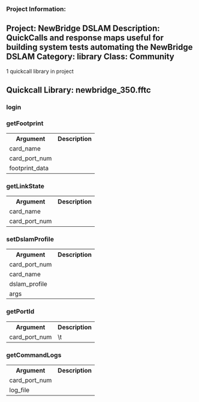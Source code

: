 ### Project Information:
Project: NewBridge DSLAM
Description: QuickCalls and response maps useful for building system tests automating the NewBridge DSLAM
Category: library
Class: Community
 ----
1 quickcall library in project
## Quickcall Library: newbridge_350.fftc
### login
### getFootprint
<table><tr><th>Argument</th><th>Description</th></tr>
<tr><td>card_name</td><tr></tr>
<tr><td>card_port_num</td><tr></tr>
<tr><td>footprint_data</td><tr></tr></table>

### getLinkState
<table><tr><th>Argument</th><th>Description</th></tr>
<tr><td>card_name</td><tr></tr>
<tr><td>card_port_num</td><tr></tr></table>

### setDslamProfile
<table><tr><th>Argument</th><th>Description</th></tr>
<tr><td>card_port_num</td><tr></tr>
<tr><td>card_name</td><tr></tr>
<tr><td>dslam_profile</td><tr></tr>
<tr><td>args</td><tr></tr></table>

### getPortId
<table><tr><th>Argument</th><th>Description</th></tr>
<tr><td>card_port_num</td><td>\t</tr></td></table>

### getCommandLogs
<table><tr><th>Argument</th><th>Description</th></tr>
<tr><td>card_port_num</td><tr></tr>
<tr><td>log_file</td><tr></tr></table>
